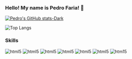 ### Hello! My name is Pedro Faria! 👋

[![Pedro's GitHub stats-Dark](https://github-readme-stats.vercel.app/api?username=PedroFaria98&show_icons=true&theme=dark#gh-dark-mode-only)](https://github.com/PedroFaria98/github-readme-stats#gh-dark-mode-only)

![Top Langs](https://github-readme-stats.vercel.app/api/top-langs/?username=PedroFaria98&layout=compact)

### Skills

<div style="display; inline_block">
<img align =center alt="html5" src="https://img.shields.io/badge/JavaScript-F7DF1E?style=for-the-badge&logo=javascript&logoColor=black"/>
<img align =center alt="html5" src="https://img.shields.io/badge/HTML-239120?style=for-the-badge&logo=html5&logoColor=white"/>
<img align =center alt="html5" src="https://img.shields.io/badge/CSS-239120?&style=for-the-badge&logo=css3&logoColor=white"/>
<img align =center alt="html5" src="https://img.shields.io/badge/HTML5-E34F26?style=for-the-badge&logo=html5&logoColor=white"/>
<img align =center alt="html5" src="https://img.shields.io/badge/React-20232A?style=for-the-badge&logo=react&logoColor=61DAFB"/>
<img align =center alt="html5" src="https://img.shields.io/badge/C%2B%2B-00599C?style=for-the-badge&logo=c%2B%2B&logoColor=white"/>
<img align =center alt="htm15" src="https://img.shields.io/badge/React_Native-20232A?style=for-the-badge&logo=react&logoColor=61DAFB"/>  
</div>
